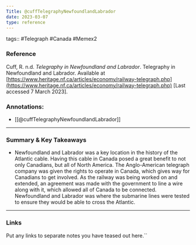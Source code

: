 ```yaml
---
Title: @cuffTelegraphyNewfoundlandLabrador
date: 2023-03-07
type: reference
---
```

tags:: #Telegraph #Canada #Memex2 

### Reference 

Cuff, R. n.d. _Telegraphy in Newfoundland and Labrador_. Telegraphy in Newfoundland and Labrador. Available at [https://www.heritage.nf.ca/articles/economy/railway-telegraph.php](https://www.heritage.nf.ca/articles/economy/railway-telegraph.php) [Last accessed 7 March 2023].

### Annotations:
- [[@cuffTelegraphyNewfoundlandLabrador]]

---

### Summary & Key Takeaways

- Newfoundland and Labrador was a key location in the history of the Atlantic cable. Having this cable in Canada posed a great benefit to not only Canadians, but all of North America. The Anglo-American telegraph company was given the rights to operate in Canada, which gives way for Canadians to get involved. As the railway was being worked on and extended, an agreement was made with the government to line a wire along with it, which allowed all of Canada to be connected. Newfoundland and Labrador was where the submarine lines were tested to ensure they would be able to cross the Atlantic. 

--- 

### Links
Put any links to separate notes you have teased out here.``